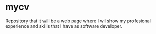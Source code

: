 # mycv
Repository that it will be a web page where I wil show my profesional experience and skills that I have as software developer.
